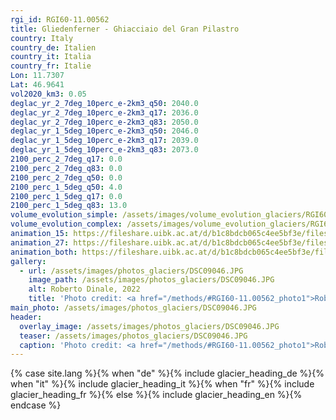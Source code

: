 ```yaml
---
rgi_id: RGI60-11.00562
title: Gliedenferner - Ghiacciaio del Gran Pilastro
country: Italy
country_de: Italien
country_it: Italia
country_fr: Italie
Lon: 11.7307
Lat: 46.9641
vol2020_km3: 0.05
deglac_yr_2_7deg_10perc_e-2km3_q50: 2040.0
deglac_yr_2_7deg_10perc_e-2km3_q17: 2036.0
deglac_yr_2_7deg_10perc_e-2km3_q83: 2050.0
deglac_yr_1_5deg_10perc_e-2km3_q50: 2046.0
deglac_yr_1_5deg_10perc_e-2km3_q17: 2039.0
deglac_yr_1_5deg_10perc_e-2km3_q83: 2073.0
2100_perc_2_7deg_q17: 0.0
2100_perc_2_7deg_q83: 0.0
2100_perc_2_7deg_q50: 0.0
2100_perc_1_5deg_q50: 4.0
2100_perc_1_5deg_q17: 0.0
2100_perc_1_5deg_q83: 13.0
volume_evolution_simple: /assets/images/volume_evolution_glaciers/RGI60-11.00562_simple_en.png
volume_evolution_complex: /assets/images/volume_evolution_glaciers/RGI60-11.00562_complex_en.png
animation_15: https://fileshare.uibk.ac.at/d/b1c8bdcb065c4ee5bf3e/files/?p=%2FRGI60-11.00562_%2B1.5%C2%B0C.mp4&dl=1
animation_27: https://fileshare.uibk.ac.at/d/b1c8bdcb065c4ee5bf3e/files/?p=%2FRGI60-11.00562_%2B2.7%C2%B0C.mp4&dl=1
animation_both: https://fileshare.uibk.ac.at/d/b1c8bdcb065c4ee5bf3e/files/?p=%2FRGI60-11.00562_both.mp4&dl=1
gallery:
  - url: /assets/images/photos_glaciers/DSC09046.JPG
    image_path: /assets/images/photos_glaciers/DSC09046.JPG
    alt: Roberto Dinale, 2022
    title: 'Photo credit: <a href="/methods/#RGI60-11.00562_photo1">Roberto Dinale, 2022</a>'
main_photo: /assets/images/photos_glaciers/DSC09046.JPG
header:
  overlay_image: /assets/images/photos_glaciers/DSC09046.JPG
  teaser: /assets/images/photos_glaciers/DSC09046.JPG
  caption: 'Photo credit: <a href="/methods/#RGI60-11.00562_photo1">Roberto Dinale, 2022</a>'
---
```

{% case site.lang %}{% when "de" %}{% include glacier_heading_de %}{% when "it" %}{% include glacier_heading_it %}{% when "fr" %}{% include glacier_heading_fr %}{% else %}{% include glacier_heading_en %}{% endcase %}